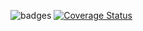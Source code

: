 ![badges](https://travis-ci.org/lixhuang/c4cs-w17-rpn.svg?branch=master)
[![Coverage Status](https://coveralls.io/repos/github/lixhuang/c4cs-w17-rpn/badge.svg)](https://coveralls.io/github/lixhuang/c4cs-w17-rpn)
